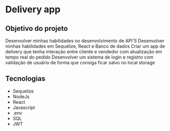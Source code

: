 # Delivery app

## Objetivo do projeto

Desenvolver minhas habilidades no desenvolvimento de API'S
Desenvolver minhas habilidades em Sequelize, React e Banco de dados
Criar um app de delivery que tenha interação entre cliente e vendedor com atualização em tempo real do pedido 
Desenvolver um sistema de login e registro com validação de usuário de forma que consiga ficar salvo no local storage 

## Tecnologias
- Sequelize
- NodeJs
- React
- Javascript
- .env
- SQL
- JWT

